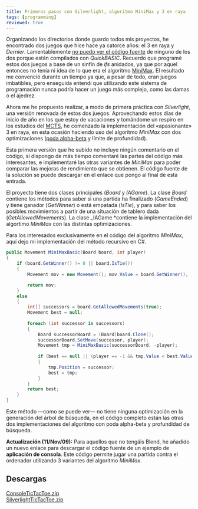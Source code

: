 ```yaml
---
title: Primeros pasos con Silverlight, algoritmo MiniMax y 3 en raya
tags: [programming]
reviewed: true
---
```

Organizando los directorios donde guardo todos mis proyectos, he encontrado dos juegos que hice hace ya catorce años: el 3 en raya y _Dernier_. Lamentablemente [no puedo ver el código fuente](http://support.microsoft.com/default.aspx/kb/58956/es) de ninguno de los dos porque están compilados con _QuickBASIC_. Recuerdo que programé estos dos juegos a base de un sinfín de _ifs_ anidados, ya que por aquel entonces no tenía ni idea de lo que era el algoritmo [MiniMax](http://es.wikipedia.org/wiki/Minimax). El resultado me convenció durante un tiempo ya que, a pesar de todo, eran juegos imbatibles, pero enseguida entendí que utilizando este sistema de programación nunca podría hacer un juego más complejo, como las damas o el ajedrez.

Ahora me he propuesto realizar, a modo de primera práctica con _Silverlight_, una versión renovada de estos dos juegos. Aprovechando estos días de inicio de año en los que estoy de vacaciones y tomándome un respiro en los estudios del [MCTS](/tag/mcts), he comenzado la implementación del «apasionante» 3 en raya, en esta ocasión haciendo uso del algoritmo _MiniMax_ con dos optimizaciones ([poda alpha-beta](http://en.wikipedia.org/wiki/Alpha-beta_pruning) y límite de profundidad).

Esta primera versión que he subido no incluye ningún comentario en el código, si dispongo de más tiempo comentaré las partes del código más interesantes, e implementaré las otras variantes de _MiniMax_ para poder comparar las mejoras de rendimiento que se obtienen. El código fuente de la solución se puede descargar en el enlace que pongo al final de esta entrada.

El proyecto tiene dos clases principales (_Board_ y _IAGame_). La clase _Board_ contiene los métodos para saber si una partida ha finalizado (_GameEnded_) y tiene ganador (_GetWinner_) o está empatada (_IsTie_), y para saber los posibles movimientos a partir de una situación de tablero dada (_GetAllowedMovements_). La clase _IAGame \*contiene la implementación del algortimo _MiniMax_ con las distintas optimizaciones.

Para los interesados exclusivamente en el código del algoritmo _MiniMax_, aquí dejo mi implementación del método recursivo en C#.

```csharp
public Movement MiniMaxBasic(Board board, int player) 
{ 
    if (board.GetWinner() != 0 || board.IsTie()) 
    { 
        Movement mov = new Movement(); mov.Value = board.GetWinner();

        return mov;
    }
    else
    {
        int[] successors = board.GetAllowedMovements(true);
        Movement best = null;
    
        foreach (int successor in successors)
        {
            Board successorBoard = (Board)board.Clone();
            successorBoard.SetMove(successor, player);
            Movement tmp = MiniMaxBasic(successorBoard, -player);
    
            if (best == null || (player == -1 && tmp.Value < best.Value) || (player == 1 && tmp.Value > best.Value))
            {
                tmp.Position = successor;
                best = tmp;
            }
        }
        return best;
    } 
}
```

Este método —como se puede ver— no tiene ninguna optimización en la generación del árbol de búsqueda, en el código completo están las otras dos implementaciones del algoritmo con poda alpha-beta y profundidad de búsqueda.

**Actualización (11/Nov/09):** Para aquellos que no tengáis Blend, he añadido un nuevo enlace para descargar el código fuente de un ejemplo de **aplicación de consola**. Este código permite jugar una partida contra el ordenador utilizando 3 variantes del algoritmo _MiniMax_.

Descargas
---
[ConsoleTicTacToe.zip](/files/ConsoleTicTacToe.zip)  
[SilverlightTicTacToe.zip](/files/SilverlightTicTacToe.zip)

